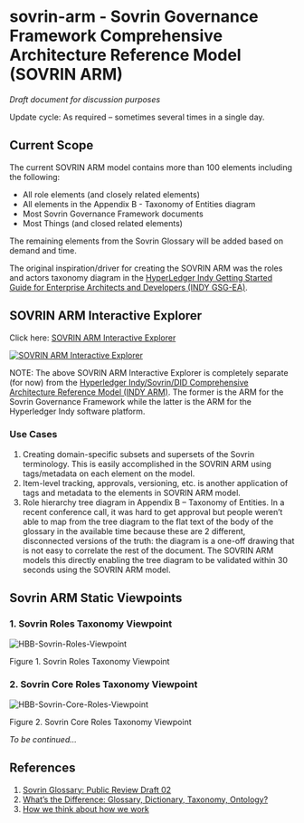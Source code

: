# sovrin-arm - Sovrin Governance Framework Comprehensive Architecture Reference Model (SOVRIN ARM)

_Draft document for discussion purposes_

Update cycle: As required – sometimes several times in a single day.

## Current Scope

The current SOVRIN ARM model contains more than 100 elements including the following:
- All role elements (and closely related elements)
- All elements in the Appendix B - Taxonomy of Entities diagram
- Most Sovrin Governance Framework documents
- Most Things (and closed related elements)

The remaining elements from the Sovrin Glossary will be added based on demand and time.

The original inspiration/driver for creating the SOVRIN ARM was the roles and actors taxonomy diagram in the [HyperLedger Indy Getting Started Guide for Enterprise Architects and Developers (INDY GSG-EA)](https://github.com/mwherman2000/indy-gsg-ea/blob/master/python/doc/getting_started-enterpise.md#additional-actors).

## SOVRIN ARM Interactive Explorer

Click here: [SOVRIN ARM Interactive Explorer](https://mwherman2000.github.io/sovrin-arm/)

[![SOVRIN ARM Interactive Explorer](images/sovrin-arm-explorer.png)](https://mwherman2000.github.io/sovrin-arm/)

NOTE: The above SOVRIN ARM Interactive Explorer is completely separate (for now) from the [Hyperledger Indy/Sovrin/DID Comprehensive Architecture Reference Model (INDY ARM)](https://github.com/mwherman2000/indy-arm/blob/master/README.md#indy-arm---hyperledger-indysovrindid-comprehensive-architecture-reference-model-indy-arm). The former is the ARM for the Sovrin Governance Framework while the latter is the ARM for the Hyperledger Indy software platform.

### Use Cases

1. Creating domain-specific subsets and supersets of the Sovrin terminology.  This is easily accomplished in the SOVRIN ARM using tags/metadata on each element on the model.
2. Item-level tracking, approvals, versioning, etc. is another application of tags and metadata to the elements in SOVRIN ARM model.
3. Role hierarchy tree diagram in Appendix B – Taxonomy of Entities.  In a recent conference call, it was hard to get approval but people weren’t able to map from the tree diagram to the flat text of the body of the glossary in the available time because these are 2 different, disconnected versions of the truth: the diagram is a one-off drawing that is not easy to correlate the rest of the document. The SOVRIN ARM models this directly enabling the tree diagram to be validated within 30 seconds using the SOVRIN ARM model.

## Sovrin ARM Static Viewpoints

### 1. Sovrin Roles Taxonomy Viewpoint

![HBB-Sovrin-Roles-Viewpoint](images/HBB-Sovrin-Glossary-Roles-Viewpoint.png)

Figure 1. Sovrin Roles Taxonomy Viewpoint 

### 2. Sovrin Core Roles Taxonomy Viewpoint

![HBB-Sovrin-Core-Roles-Viewpoint](images/HBB-Sovrin-Glossary-Core-Roles-Viewpoint.png)

Figure 2. Sovrin Core Roles Taxonomy Viewpoint 

_To be continued..._

## References

1. [Sovrin Glossary: Public Review Draft 02](https://docs.google.com/document/d/1gfIz5TT0cNp2kxGMLFXr19x1uoZsruUe_0glHst2fZ8/edit?pli=1#)
2. [What’s the Difference: Glossary, Dictionary, Taxonomy, Ontology?](https://thedatamaven.net/2017/04/whats-the-difference-glossary-dictionary-taxonomy-ontology/)
3. [How we think about how we work](https://hyperonomy.com/2016/05/09/how-do-we-think-about-how-we-work/)
